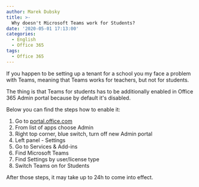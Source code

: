 ```yaml
---
author: Marek Dubsky
title: >-
  Why doesn't Microsoft Teams work for Students?
date: '2020-05-01 17:13:00'
categories:
  - English
  - Office 365
tags:
  - Office 365
---
```


If you happen to be setting up a tenant for a school you my face a problem with Teams, meaning that Teams works for teachers, but not for students.

The thing is that Teams for students has to be additionally enabled in Office 365 Admin portal because by default it's disabled.

Below you can find the steps how to enable it:

 1. Go to [portal.office.com](https://portal.office.com)
 2. From list of apps choose Admin
 3. Right top corner, blue switch, turn off new Admin portal
 4. Left panel - Settings
 5. Go to Services & Add-ins
 6. Find Microsoft Teams
 7. Find Settings by user/license type
 8. Switch Teams on for Students

After those steps, it may take up to 24h to come into effect.
